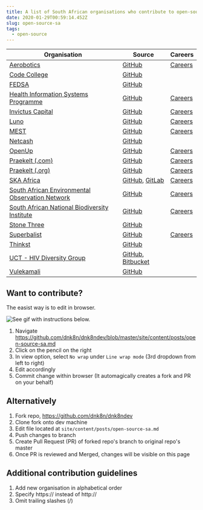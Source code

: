 ```yaml
---
title: A list of South African organisations who contribute to open-source
date: 2020-01-29T00:59:14.452Z
slug: open-source-sa
tags:
  - open-source
---
```

| Organisation                                                                                | Source                                                                                                                                          | Careers                                                          |
| ------------------------------------------------------------------------------------------- | ----------------------------------------------------------------------------------------------------------------------------------------------- | ---------------------------------------------------------------- |
| [Aerobotics](https://www.aerobotics.com)                                                    | [GitHub](https://github.com/Aerobotics)                                                                                                         | [Careers](https://aerobotics.breezy.hr)                          |
| [Code College](https://codecollege.co.za)                                                   | [GitHub](https://github.com/codecollegeza)                                                                                                      |                                                                  |
| [FEDSA](https://www.fedsa.org)                                                              | [GitHub](https://github.com/fedsa)                                                                                                              |                                                                  |
| [Health Information Systems Programme](https://www.hisp.org)                                | [GitHub](https://github.com/HISPSA)                                                                                                             | [Careers](https://www.hisp.org/index.php/hisp-careers)           |
| [Invictus Capital](https://invictuscapital.com)                                             | [GitHub](https://github.com/invictuscapital)                                                                                                    | [Careers](https://www.linkedin.com/company/invictuscapital/jobs) |
| [Luno](https://www.luno.com/)                                                               | [GitHub](https://github.com/luno)                                                                                                               | [Careers](https://www.luno.com/en/careers)                       |
| [MEST](https://meltwater.org)                                                               | [GitHub](https://githu`b.com/mestafrica)                                                   | [Careers](https://meltwater.org/join-mest/careers) |                                                                  |
| [Netcash](https://netcash.co.za)                                                            | [GitHub](https://github.com/Netcash-ZA)                                                                                                         |                                                                  |
| [OpenUp](https://openup.org.za)                                                             | [GitHub](https://github.com/openupsa)                                                                                                           | [Careers](https://openup.org.za/careers.html)                    |
| [Praekelt (.com)](https://www.praekelt.com)                                                 | [GitHub](https://github.com/praekelt)                                                                                                           | [Careers](mailto:careers@praekelt.com)                           |
| [Praekelt (.org)](https://www.praekelt.org)                                                 | [GitHub](https://github.com/praekeltfoundation)                                                                                                 | [Careers](https://www.praekelt.org/careers)                      |
| [SKA Africa](https://www.ska.ac.za)                                                         | [GitHub](https://github.com/ska-sa), [GitLab](https://gitlab.com/ska-telescope)                                                                 | [Careers](https://www.ska.ac.za/vacancies)                       |
| [South African Environmental Observation Network](https://www.saeon.ac.za)                  | [GitHub](https://github.com/SAEONData)                                                                                                          | [Careers](https://www.saeon.ac.za/careers)                       |
| [South African National Biodiversity Institute](https://www.sanbi.org)                      | [GitHub](https://github.com/SANBIBiodiversityforLife)                                                                                           | [Careers](https://www.sanbi.org/jobs)                            |
| [Stone Three](https://www.stonethree.com)                                                   | [GitHub](https://github.com/stonethree)                                                                                                         |                                                                  |
| [Superbalist](https://superbalist.com)                                                      | [GitHub](https://github.com/Superbalist)                                                                                                        | [Careers](https://superbalist.com/careers)                       |
| [Thinkst](https://thinkst.com)                                                              | [GitHub](https://github.com/thinkst)                                                                                                            |                                                                  |
| [UCT - HIV Diversity Group](http://www.virology.uct.ac.za/vir/research/hiv-diversity-group) | [GitHub](https://github.com/HIVDiversity), [Bitbucket](https://bitbucket.org/hivdiversity)                                                      |                                                                  |
| [Vulekamali](https://vulekamali.gov.za/faq)                                                 | [GitHub](https://github.com/vulekamali)                                                                                                         |                                                                  |

## Want to contribute?

The easist way is to edit in browser.

![See gif with instructions below.](/images/easy-contrbute.gif)

1. Navigate https://github.com/dnk8n/dnk8ndev/blob/master/site/content/posts/open-source-sa.md
2. Click on the pencil on the right
3. In view option, select `No wrap` under `Line wrap mode` (3rd dropdown from left to right)
4. Edit accordingly
5. Commit change within browser (It automagically creates a fork and PR on your behalf)

## Alternatively

1. Fork repo, https://github.com/dnk8n/dnk8ndev
2. Clone fork onto dev machine
3. Edit file located at `site/content/posts/open-source-sa.md`
4. Push changes to branch
5. Create Pull Request (PR) of forked repo's branch to original repo's master
6. Once PR is reviewed and Merged, changes will be visible on this page

## Additional contribution guidelines

1. Add new organisation in alphabetical order
2. Specify https:// instead of http://
3. Omit trailing slashes (/)
